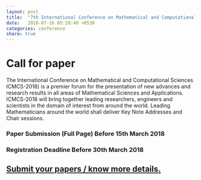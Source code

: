 ```yaml
---
layout: post
title:  "7th International Conference on Mathematical and Computational Sciences"
date:   2018-07-16 05:20:40 +0530
categories: conference
share: true
---
```

# Call for paper

The International Conference on Mathematical and Computational Sciences ICMCS-2018) is a premier forum for the presentation of new advances and research results in all areas of Mathematical Sciences and Applications. ICMCS-2018 will bring together leading researchers, engineers and scientists in the domain of interest from around the world. Leading Mathematicians around the world shall deliver Key Note Addresses and Chair sessions. 

### Paper Submission (Full Page)  Before  15th March 2018

### Registration Deadline         Before  30th March  2018

## [Submit your papers / know more details.](https://www.mukpublications.com/icmcs-2018.php)
